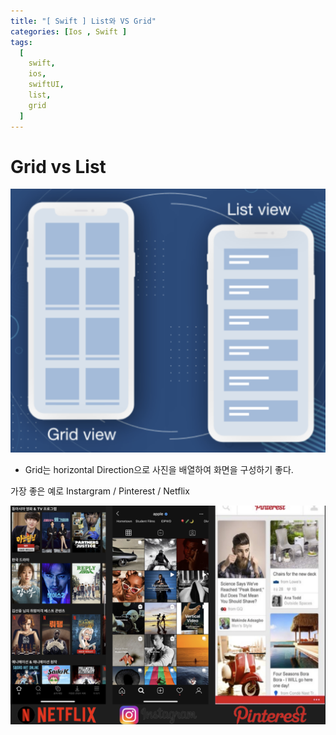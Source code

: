 ```yaml
---
title: "[ Swift ] List와 VS Grid"
categories: [Ios , Swift ]
tags:
  [
    swift,
    ios,
    swiftUI,
    list,
    grid
  ] 
---
```


# Grid vs List

![1](/assets/img/스크린샷%202025-01-23%20오후%209.02.54.png) 

* Grid는 horizontal Direction으로 사진을 배열하여 화면을 구성하기 좋다.

가장 좋은 예로 Instargram /  Pinterest / Netflix

![2](/assets/img/스크린샷%202025-01-23%20오후%209.13.21.png)




